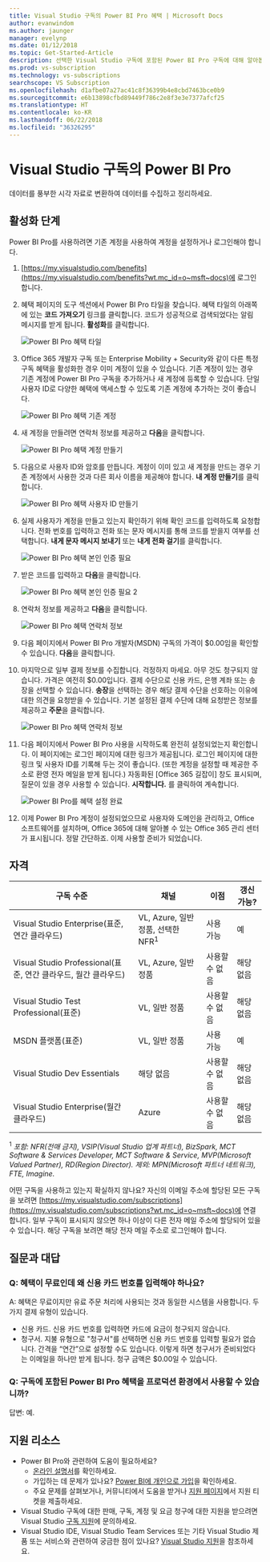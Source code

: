 ```yaml
---
title: Visual Studio 구독의 Power BI Pro 혜택 | Microsoft Docs
author: evanwindom
ms.author: jaunger
manager: evelynp
ms.date: 01/12/2018
ms.topic: Get-Started-Article
description: 선택한 Visual Studio 구독에 포함된 Power BI Pro 구독에 대해 알아봅니다.
ms.prod: vs-subscription
ms.technology: vs-subscriptions
searchscope: VS Subscription
ms.openlocfilehash: d1afbe07a27ac41c8f36399b4e8cbd7463bce0b9
ms.sourcegitcommit: e6b13898cfbd89449f786c2e8f3e3e7377afcf25
ms.translationtype: HT
ms.contentlocale: ko-KR
ms.lasthandoff: 06/22/2018
ms.locfileid: "36326295"
---
```

# <a name="power-bi-pro-in-visual-studio-subscriptions"></a>Visual Studio 구독의 Power BI Pro

데이터를 풍부한 시각 자료로 변환하여 데이터를 수집하고 정리하세요.

## <a name="activation-steps"></a>활성화 단계
Power BI Pro를 사용하려면 기존 계정을 사용하여 계정을 설정하거나 로그인해야 합니다.
1.  [https://my.visualstudio.com/benefits](https://my.visualstudio.com/benefits?wt.mc_id=o~msft~docs)에 로그인합니다.

2.  혜택 페이지의 도구 섹션에서 Power BI Pro 타일을 찾습니다. 혜택 타일의 아래쪽에 있는 **코드 가져오기** 링크를 클릭합니다.   코드가 성공적으로 검색되었다는 알림 메시지를 받게 됩니다.  **활성화**를 클릭합니다.

    ![Power BI Pro 혜택 타일](_img\vs-pbi\vs-pbi-tile.png)

2. Office 365 개발자 구독 또는 Enterprise Mobility + Security와 같이 다른 특정 구독 혜택을 활성화한 경우 이미 계정이 있을 수 있습니다.  기존 계정이 있는 경우 기존 계정에 Power BI Pro 구독을 추가하거나 새 계정에 등록할 수 있습니다.  단일 사용자 ID로 다양한 혜택에 액세스할 수 있도록 기존 계정에 추가하는 것이 좋습니다.

    ![Power BI Pro 혜택 기존 계정](_img\vs-pbi\vs-pbi-existing-account.png)

3.  새 계정을 만들려면 연락처 정보를 제공하고 **다음**을 클릭합니다.

    ![Power BI Pro 혜택 계정 만들기](_img\vs-pbi\vs-pbi-create-account-cropped.png)


4.  다음으로 사용자 ID와 암호를 만듭니다.  계정이 이미 있고 새 계정을 만드는 경우 기존 계정에서 사용한 것과 다른 회사 이름을 제공해야 합니다.  **내 계정 만들기**를 클릭합니다.

    ![Power BI Pro 혜택 사용자 ID 만들기](_img\vs-pbi\vs-pbi-create-user-id-cropped.png)


5.  실제 사용자가 계정을 만들고 있는지 확인하기 위해 확인 코드를 입력하도록 요청합니다.  전화 번호를 입력하고 전화 또는 문자 메시지를 통해 코드를 받을지 여부를 선택합니다.  **내게 문자 메시지 보내기** 또는 **내게 전화 걸기**를 클릭합니다.

    ![Power BI Pro 혜택 본인 인증 필요](_img\vs-pbi\vs-pbi-robot1-cropped.png)


6.  받은 코드를 입력하고 **다음**을 클릭합니다.

    ![Power BI Pro 혜택 본인 인증 필요 2](_img\vs-pbi\vs-pbi-robot2-cropped.png)

7.  연락처 정보를 제공하고 **다음**을 클릭합니다.

    ![Power BI Pro 혜택 연락처 정보](_img\vs-pbi\vs-pbi-contact-cropped.png)


8.  다음 페이지에서 Power BI Pro 개발자(MSDN) 구독의 가격이 $0.00임을 확인할 수 있습니다.  **다음**을 클릭합니다.

9.  마지막으로 일부 결제 정보를 수집합니다.  걱정하지 마세요. 아무 것도 청구되지 않습니다.  가격은 여전히 $0.00입니다.  결제 수단으로 신용 카드, 은행 계좌 또는 송장을 선택할 수 있습니다.  **송장**을 선택하는 경우 해당 결제 수단을 선호하는 이유에 대한 의견을 요청받을 수 있습니다.  기본 설정된 결제 수단에 대해 요청받은 정보를 제공하고 **주문**을 클릭합니다.

    ![Power BI Pro 혜택 연락처 정보](_img\vs-pbi\vs-pbi-payment-blurred-cropped.png)

10. 다음 페이지에서 Power BI Pro 사용을 시작하도록 완전히 설정되었는지 확인합니다.  이 페이지에는 로그인 페이지에 대한 링크가 제공됩니다.  로그인 페이지에 대한 링크 및 사용자 ID를 기록해 두는 것이 좋습니다.  (또한 계정을 설정할 때 제공한 주소로 환영 전자 메일을 받게 됩니다.)  자동화된 [Office 365 길잡이] 창도 표시되며, 질문이 있을 경우 사용할 수 있습니다.  **시작합니다.** 를 클릭하여 계속합니다.

    ![Power BI Pro를 혜택 설정 완료](_img\vs-pbi\vs-pbi-all-set-cropped.png)


11. 이제 Power BI Pro 계정이 설정되었으므로 사용자와 도메인을 관리하고, Office 소프트웨어를 설치하며, Office 365에 대해 알아볼 수 있는 Office 365 관리 센터가 표시됩니다.  정말 간단하죠.  이제 사용할 준비가 되었습니다.

## <a name="eligibility"></a>자격
| 구독 수준                                                 |     채널                                            | 이점                                                          | 갱신 가능?    |
|--------------------------------------------------------------------|---------------------------------------------------------|------------------------------------------------------------------|---------------|
| Visual Studio Enterprise(표준, 연간 클라우드)   | VL, Azure, 일반 정품, 선택한 NFR<sup>1</sup> | 사용 가능       |  예|
| Visual Studio Professional(표준, 연간 클라우드, 월간 클라우드) | VL, Azure, 일반 정품                                       | 사용할 수 없음                                                            |해당 없음         |
| Visual Studio Test Professional(표준)                         | VL, 일반 정품                                              | 사용할 수 없음                                                            |해당 없음         |
| MSDN 플랫폼(표준)                                          | VL, 일반 정품                                              | 사용 가능       |  예|
| Visual Studio Dev Essentials | 해당 없음  | 사용할 수 없음 |해당 없음|
| Visual Studio Enterprise(월간 클라우드) | Azure                                       | 사용할 수 없음                                  |해당 없음|

<sup>1</sup> *포함: NFR(전매 금지), VSIP(Visual Studio 업계 파트너), BizSpark, MCT Software & Services Developer, MCT Software & Service, MVP(Microsoft Valued Partner), RD(Region Director).  제외: MPN(Microsoft 파트너 네트워크), FTE, Imagine.*


어떤 구독을 사용하고 있는지 확실하지 않나요?  자신의 이메일 주소에 할당된 모든 구독을 보려면 [https://my.visualstudio.com/subscriptions](https://my.visualstudio.com/subscriptions?wt.mc_id=o~msft~docs)에 연결합니다. 일부 구독이 표시되지 않으면 하나 이상이 다른 전자 메일 주소에 할당되어 있을 수 있습니다.  해당 구독을 보려면 해당 전자 메일 주소로 로그인해야 합니다.

 
## <a name="frequently-asked-questions"></a>질문과 대답
### <a name="q--if-the-benefit-is-free-why-do-i-have-to-supply-a-credit-card-number"></a>Q: 혜택이 무료인데 왜 신용 카드 번호를 입력해야 하나요?
A: 혜택은 무료이지만 유료 주문 처리에 사용되는 것과 동일한 시스템을 사용합니다.  두 가지 결제 유형이 있습니다. 
- 신용 카드.  신용 카드 번호를 입력하면 카드에 요금이 청구되지 않습니다. 
- 청구서.  지불 유형으로 "청구서"를 선택하면 신용 카드 번호를 입력할 필요가 없습니다.  간격을 “연간”으로 설정할 수도 있습니다.  이렇게 하면 청구서가 준비되었다는 이메일을 하나만 받게 됩니다.  청구 금액은 $0.00일 수 있습니다.  

### <a name="q--can-the-power-bi-pro-benefit-included-in-my-subscription-be-used-in-a-production-environment"></a>Q: 구독에 포함된 Power BI Pro 혜택을 프로덕션 환경에서 사용할 수 있습니까?
답변: 예.  


## <a name="support-resources"></a>지원 리소스
-  Power BI Pro와 관련하여 도움이 필요하세요?
    - [온라인 설명서](/power-bi/)를 확인하세요.
    - 가입하는 데 문제가 있나요?  [Power BI에 개인으로 가입](/power-bi/service-self-service-signup-for-power-bi)을 확인하세요.
    - 주요 문제를 살펴보거나, 커뮤니티에서 도움을 받거나 [지원 페이지](https://powerbi.microsoft.com/support/)에서 지원 티켓을 제출하세요.
-  Visual Studio 구독에 대한 판매, 구독, 계정 및 요금 청구에 대한 지원을 받으려면 Visual Studio [구독 지원](https://visualstudio.microsoft.com/subscriptions/support/)에 문의하세요.
-  Visual Studio IDE, Visual Studio Team Services 또는 기타 Visual Studio 제품 또는 서비스와 관련하여 궁금한 점이 있나요?  [Visual Studio 지원](https://visualstudio.microsoft.com/support/)을 참조하세요.